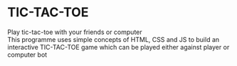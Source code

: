 # TIC-TAC-TOE
Play tic-tac-toe with your friends or computer
<br>
This programme uses simple concepts of HTML, CSS and JS to build an interactive TIC-TAC-TOE game which can be played either against player or computer bot
